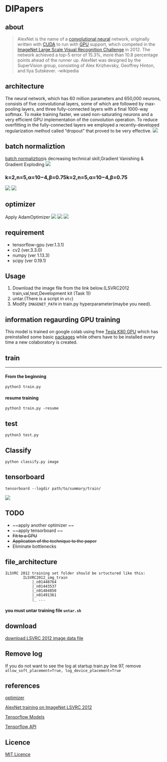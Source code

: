 # DlPapers

## about

>AlexNet is the name of a [convolutional neural](https://en.wikipedia.org/wiki/Convolutional_neural_network) network, originally written with [CUDA](https://en.wikipedia.org/wiki/CUDA) to run with [GPU](https://en.wikipedia.org/wiki/GPU) support, which competed in the [ImageNet Large Scale Visual Recognition Challenge](https://en.wikipedia.org/wiki/ImageNet_Large_Scale_Visual_Recognition_Challenge) in 2012. The network achieved a top-5 error of 15.3%, more than 10.8 percentage points ahead of the runner up. AlexNet was designed by the SuperVision group, consisting of Alex Krizhevsky, Geoffrey Hinton, and Ilya Sutskever. -wikipedia


## architecture

The neural network, which has 60 million parameters and 650,000 neurons, consists
of five convolutional layers, some of which are followed by max-pooling layers,
and three fully-connected layers with a final 1000-way softmax. To make training
faster, we used non-saturating neurons and a very efficient GPU implementation
of the convolution operation. To reduce overfitting in the fully-connected
layers we employed a recently-developed regularization method called “dropout”
that proved to be very effective.
![](https://kratzert.github.io/images/finetune_alexnet/alexnet.png)

## batch normaliztion

[batch normaliztion](https://arxiv.org/abs/1502.03167)is decreasing technical skill,Gradient Vanishing & Gradient Exploding
![](http://nmhkahn.github.io/assets/Casestudy-CNN/alex-norm1.png)


### k=2,n=5,α=10−4,β=0.75k=2,n=5,α=10−4,β=0.75

 ![](https://shuuki4.files.wordpress.com/2016/01/bn1.png)
 ![](https://shuuki4.files.wordpress.com/2016/01/bn2.png)

## optimizer

 Apply AdamOptimizer
 ![](http://i.imgur.com/2dKCQHh.gif?1)
 ![](http://i.imgur.com/pD0hWu5.gif?1)
 ![](http://i.imgur.com/NKsFHJb.gif?1)

## requirement

* tensorflow-gpu (ver.1.3.1)
* cv2 (ver.3.3.0)
* numpy (ver 1.13.3)
* scipy (ver 0.19.1)


## Usage
1. Download the image file from the link below.(LSVRC2012 train,val,test,Development kit (Task 1))
1. untar.(There is a script in `etc`)
1. Modify  `IMAGENET_PATH` in train.py hyperparameter(maybe you need).

## information regaurding GPU training
This model is trained on google colab using free [Tesla K80 GPU](https://medium.com/deep-learning-turkey/google-colab-free-gpu-tutorial-e113627b9f5d) which has preinstalled some basic [packages](https://dbsnail.com/2017/10/26/quick-check-of-google-colaboratory/) while others have to be installed every time a new colaboratory is created.

## train
___

#### From the beginning

```
python3 train.py
```

#### resume training

```
python3 train.py -resume
```

## test

```
python3 test.py
```

## Classify

```
python classify.py image
```

## tensorboard

```
tensorboard --logdir path/to/summary/train/
```

![](https://galoismilk.org/storage/etc/graph-large_attrs_key=_too_large_attrs&limit_attr_size=1024&run=.png)


## TODO

* ~~apply another optimizer ~~
* ~~apply tensorboard ~~
* ~~Fit to a GPU~~
* ~~Application of the technique to the paper~~
* Eliminate bottlenecks



## file_architecture

```
ILSVRC 2012 training set folder should be srtuctured like this:
		ILSVRC2012_img_train
			|_n01440764
			|_n01443537
			|_n01484850
			|_n01491361
			|_ ...
```    

#### you must untar training file `untar.sh`


## download

[download LSVRC 2012 image data file](http://www.image-net.org/challenges/LSVRC/2012/nonpub-downloads)



## Remove log

If you do not want to see the log at startup
train.py line 97, remove `allow_soft_placement=True, log_device_placement=True`

## references

[optimizer](http://ruder.io/optimizing-gradient-descent/)

[AlexNet training on ImageNet LSVRC 2012](https://github.com/dontfollowmeimcrazy/imagenet)

[Tensorflow Models](https://github.com/tensorflow/models)

[Tensorflow API](https://www.tensorflow.org/versions/r1.2/api_docs/)

## Licence

[MIT Licence](LICENSE)
